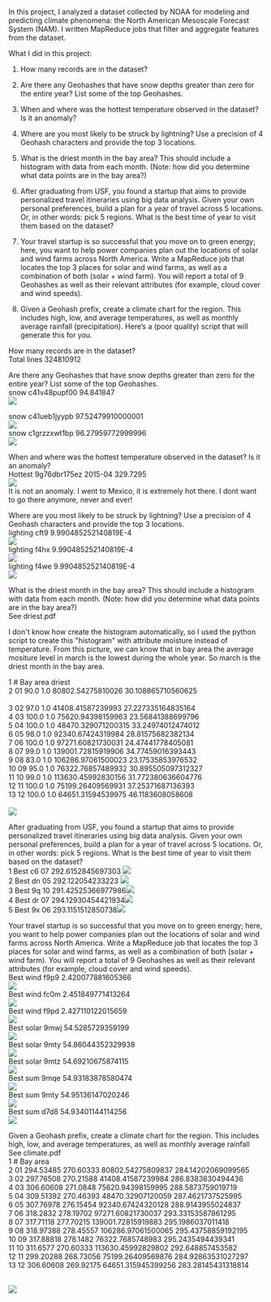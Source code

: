 In this project, I analyzed a dataset collected by NOAA for modeling and predicting climate phenomena: the North American Mesoscale Forecast System (NAM). I written MapReduce jobs that filter and aggregate features from the dataset.

What I did in this project:
1. How many records are in the dataset?
2. Are there any Geohashes that have snow depths greater than zero for the entire year? List some of the top Geohashes.
3. When and where was the hottest temperature observed in the dataset? Is it an anomaly?

4. Where are you most likely to be struck by lightning? Use a precision of 4 Geohash characters and provide the top 3 locations.
5. What is the driest month in the bay area? This should include a histogram with data from each month. (Note: how did you determine what data points are in the bay area?)
7. After graduating from USF, you found a startup that aims to provide personalized travel itineraries using big data analysis. Given your own personal preferences, build a plan for a year of travel across 5 locations. Or, in other words: pick 5 regions. What is the best time of year to visit them based on the dataset?
8. Your travel startup is so successful that you move on to green energy; here, you want to help power companies plan out the locations of solar and wind farms across North America. Write a MapReduce job that locates the top 3 places for solar and wind farms, as well as a combination of both (solar + wind farm). You will report a total of 9 Geohashes as well as their relevant attributes (for example, cloud cover and wind speeds).
9. Given a Geohash prefix, create a climate chart for the region. This includes high, low, and average temperatures, as well as monthly average rainfall (precipitation). Here’s a (poor quality) script that will generate this for you.


How many records are in the dataset?<br>
Total lines 324810912

Are there any Geohashes that have snow depths greater than zero for the entire year? List some of the top Geohashes.<br>
snow	c41v48pupf00	94.841847<br>![](/image/image0.png)<br>

snow	c41ueb1jyypb	97.52479910000001<br>![](/image/image1.png)<br>
snow 	c1grzzxwt1bp 	96.27959772999996<br>![](/image/image2.png)<br>

When and where was the hottest temperature observed in the dataset? Is it an anomaly?<br>
Hottest 9g76dbr175ez 2015-04 329.7295<br>![](/image/image3.png)<br>
It is not an anomaly. I went to Mexico, it is extremely hot there. I dont want to go there anymore, never and ever!

Where are you most likely to be struck by lightning? Use a precision of 4 Geohash characters and provide the top 3 locations.<br>
lighting	cft9	9.990485252140819E-4<br>![](/image/image4.png)<br>
lighting	f4hx	9.990485252140819E-4<br>![](/image/image5.png)<br>
lighting 	f4we 	9.990485252140819E-4<br>![](/image/image6.png)<br>

What is the driest month in the bay area? This should include a histogram with data from each month. (Note: how did you determine what data points are in the bay area?)<br>
See driest.pdf<br>

I don't know how create the histogram automatically, so I used the python script to create this "histogram" with attribute moisture instead of temperature. From this picture, we can know that in bay area the average mositure level in march is the lowest during the whole year. So march is the driest month in the bay area.  <br>

  1 # Bay area driest<br>
  2 01  90.0    1.0 80802.54275810026   30.108865710560625<br><br>
  3 02  97.0    1.0 41408.41587239993   27.227335164835164<br>
  4 03  100.0   1.0 75620.94398159963   23.56841388699796<br>
  5 04  100.0   1.0 48470.329071200315  33.24974012474012<br>
  6 05  98.0    1.0 92340.67424319984   28.81575682382134<br>
  7 06  100.0   1.0 97271.60821730031   24.47441778405081<br>
  8 07  99.0    1.0 139001.72815919906  34.77459016393443<br>
  9 08  83.0    1.0 106286.97061500023  23.17535853976532<br>
 10 09  95.0    1.0 76322.76857489932   30.895505097312327<br>
 11 10  99.0    1.0 113630.45992830156  31.772380636604776<br>
 12 11  100.0   1.0 75199.26409569931   37.25371687136393<br>
 13 12  100.0   1.0 64651.31594539975   46.1183608058608<br>
<br>![](/image/image-driest.png)<br>



After graduating from USF, you found a startup that aims to provide personalized travel itineraries using big data analysis. Given your own personal preferences, build a plan for a year of travel across 5 locations. Or, in other words: pick 5 regions. What is the best time of year to visit them based on the dataset?<br>
  1 Best    c6  07  292.6152845697303 ![](/image/image7.png)<br>
  2 Best    dn  05  292.122054233223 ![](/image/image8.png)<br>
  3 Best    9q  10  291.42525366977986![](/image/image9.png)<br>
  4 Best    dr  07  294.12930454421934![](/image/image10.png)<br>
  5 Best    9x  06  293.1151512850738![](/image/image11.png)<br>

Your travel startup is so successful that you move on to green energy; here, you want to help power companies plan out the locations of solar and wind farms across North America. Write a MapReduce job that locates the top 3 places for solar and wind farms, as well as a combination of both (solar + wind farm). You will report a total of 9 Geohashes as well as their relevant attributes (for example, cloud cover and wind speeds).<br>
Best wind	f9p9	2.420077881605366<br>![](/image/image12.png)<br>
Best wind	fc0m	2.451849771413264<br>![](/image/image13.png)<br>
Best wind	f9pd	2.427110122015659<br>![](/image/image14.png)<br>
Best solar	9mwj	54.5285729359199<br>![](/image/image15.png)<br>
Best solar	9mty	54.86044352329938<br>![](/image/image16.png)<br>
Best solar	9mtz	54.69210675874115<br>![](/image/image17.png)<br>
Best sum	9mqe	54.93183878580474<br>![](/image/image18.png)<br>
Best sum	9mty	54.95136147020246<br>![](/image/image19.png)<br>
Best sum	d7d8	54.93401144114256<br>![](/image/image120.png)<br>

Given a Geohash prefix, create a climate chart for the region. This includes high, low, and average temperatures, as well as monthly average rainfall<br>
See climate.pdf<br>
  1 # Bay area<br>
  2 01  294.53485   270.60333   80802.54275809837   284.14202069099565<br>
  3 02  297.76508   270.21588   41408.41587239984   286.8383830494436<br>
  4 03  306.60608   271.0848    75620.94398159995   288.5873759019719<br>
  5 04  309.51392   270.46393   48470.32907120059   287.4621737525995<br>
  6 05  307.76978   276.15454   92340.67424320128   288.9143955024837<br>
  7 06  318.2832    278.19702   97271.60821730037   293.33153587861295<br>
  8 07  317.71118   277.70215   139001.72815919883  295.1986037011418<br>
  9 08  318.97388   278.45557   106286.97061500065  295.43758859192195<br>
 10 09  317.88818   278.1482    76322.7685748983    295.2435494439341<br>
 11 10  311.6577    270.60333   113630.45992829802  292.648857453582<br>
 12 11  299.20288   268.73056   75199.26409569876   284.92863531027297<br>
 13 12  306.60608   269.92175   64651.315945399256  283.28145431318814<br>
 
<br>![](/image/image-climate.png)<br> 


